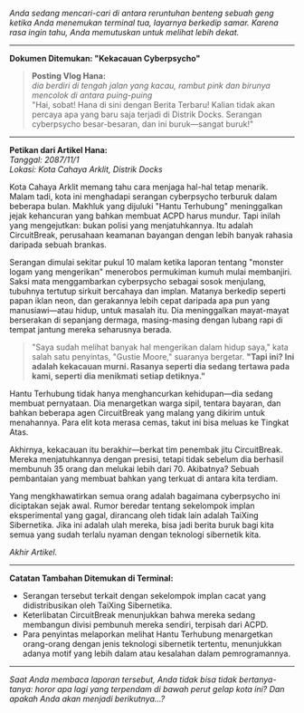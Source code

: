 _Anda sedang mencari-cari di antara reruntuhan benteng sebuah geng ketika Anda menemukan terminal tua, layarnya berkedip samar. Karena rasa ingin tahu, Anda memutuskan untuk melihat lebih dekat._

---

**Dokumen Ditemukan: "Kekacauan Cyberpsycho"**

> **Posting Vlog Hana:**  
> _dia berdiri di tengah jalan yang kacau, rambut pink dan birunya mencolok di antara puing-puing_  
> "Hai, sobat! Hana di sini dengan Berita Terbaru! Kalian tidak akan percaya apa yang baru saja terjadi di Distrik Docks. Serangan cyberpsycho besar-besaran, dan ini buruk—sangat buruk!"

---

**Petikan dari Artikel Hana:**  
_Tanggal: 2087/11/1_  
_Lokasi: Kota Cahaya Arklit, Distrik Docks_

Kota Cahaya Arklit memang tahu cara menjaga hal-hal tetap menarik. Malam tadi, kota ini menghadapi serangan cyberpsycho terburuk dalam beberapa bulan. Makhluk yang dijuluki "Hantu Terhubung" meninggalkan jejak kehancuran yang bahkan membuat ACPD harus mundur. Tapi inilah yang mengejutkan: bukan polisi yang menjatuhkannya. Itu adalah CircuitBreak, perusahaan keamanan bayangan dengan lebih banyak rahasia daripada sebuah brankas.

Serangan dimulai sekitar pukul 10 malam ketika laporan tentang "monster logam yang mengerikan" menerobos permukiman kumuh mulai membanjiri. Saksi mata menggambarkan cyberpsycho sebagai sosok menjulang, tubuhnya tertutup sirkuit bercahaya dan implan. Matanya berkedip seperti papan iklan neon, dan gerakannya lebih cepat daripada apa pun yang manusiawi—atau hidup, untuk masalah itu. Dia meninggalkan mayat-mayat berserakan di sepanjang dermaga, masing-masing dengan lubang rapi di tempat jantung mereka seharusnya berada.

> "Saya sudah melihat banyak hal mengerikan dalam hidup saya," kata salah satu penyintas, "Gustie Moore," suaranya bergetar. **"Tapi ini? Ini adalah kekacauan murni. Rasanya seperti dia sedang tertawa pada kami, seperti dia menikmati setiap detiknya."**

Hantu Terhubung tidak hanya menghancurkan kehidupan—dia sedang membuat pernyataan. Dia menargetkan warga sipil, tentara bayaran, dan bahkan beberapa agen CircuitBreak yang malang yang dikirim untuk menahannya. Para elit kota merasa cemas, takut ini bisa meluas ke Tingkat Atas.

Akhirnya, kekacauan itu berakhir—berkat tim penembak jitu CircuitBreak. Mereka menjatuhkannya dengan presisi, tetapi tidak sebelum dia berhasil membunuh 35 orang dan melukai lebih dari 70. Akibatnya? Sebuah pembantaian yang membuat bahkan yang terkuat di antara kita terdiam.

Yang mengkhawatirkan semua orang adalah bagaimana cyberpsycho ini diciptakan sejak awal. Rumor beredar tentang sekelompok implan eksperimental yang gagal, dirancang oleh tidak lain adalah TaiXing Sibernetika. Jika ini adalah ulah mereka, bisa jadi berita buruk bagi kita semua yang sudah terlalu nyaman dengan teknologi sibernetik kita.

_Akhir Artikel._

---

**Catatan Tambahan Ditemukan di Terminal:**

- Serangan tersebut terkait dengan sekelompok implan cacat yang didistribusikan oleh TaiXing Sibernetika.
- Keterlibatan CircuitBreak menunjukkan bahwa mereka sedang membangun divisi pembunuh mereka sendiri, terpisah dari ACPD.
- Para penyintas melaporkan melihat Hantu Terhubung menargetkan orang-orang dengan jenis teknologi sibernetik tertentu, menunjukkan adanya motif yang lebih dalam atau kesalahan dalam pemrogramannya.

---

_Saat Anda membaca laporan tersebut, Anda tidak bisa tidak bertanya-tanya: horor apa lagi yang terpendam di bawah perut gelap kota ini? Dan apakah Anda akan menjadi berikutnya…?_
